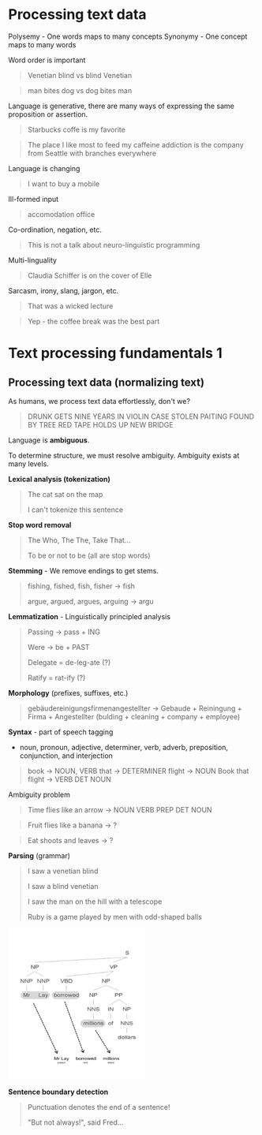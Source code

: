 # Processing text data

Polysemy - One words maps to many concepts
Synonymy - One concept maps to many words

Word order is important
> Venetian blind vs blind Venetian

> man bites dog vs dog bites man

Language is generative, there are many ways of expressing the same proposition or assertion.
> Starbucks coffe is my favorite

> The place I like most to feed my caffeine addiction is the company from Seattle with branches everywhere

Language is changing
> I want to buy a mobile

Ill-formed input
> accomodation office

Co-ordination, negation, etc.
> This is not a talk about neuro-linguistic programming

Multi-linguality
> Claudia Schiffer is on the cover of Elle

Sarcasm, irony, slang, jargon, etc.
> That was a wicked lecture

> Yep - the coffee break was the best part

# Text processing fundamentals 1
## Processing text data (normalizing text)

As humans, we process text data effortlessly, don't we?

> DRUNK GETS NINE YEARS IN VIOLIN CASE
> STOLEN PAITING FOUND BY TREE
> RED TAPE HOLDS UP NEW BRIDGE

Language is **ambiguous**.

To determine structure, we must resolve ambiguity. Ambiguity exists at many levels.

**Lexical analysis (tokenization)**
> The cat sat on the map
>
> I can't tokenize this sentence

**Stop word removal**
> The Who, The The, Take That...
>
> To be or not to be (all are stop words)

**Stemming** - We remove endings to get stems.
> fishing, fished, fish, fisher -> fish
>
> argue, argued, argues, arguing -> argu

**Lemmatization** - Linguistically principled analysis
> Passing -> pass + ING
>
> Were -> be + PAST
>
> Delegate = de-leg-ate (?)
>
> Ratify = rat-ify (?)

**Morphology** (prefixes, suffixes, etc.)
> gebäudereinigungsfirmenangestellter -> Gebaude + Reiningung + Firma + Angestellter (bulding + cleaning + company + employee)

**Syntax** - part of speech tagging
* noun, pronoun, adjective, determiner, verb, adverb, preposition, conjunction, and interjection
> book -> NOUN, VERB
> that -> DETERMINER
> flight -> NOUN
> Book that flight -> VERB DET NOUN

Ambiguity problem
> Time flies like an arrow -> NOUN VERB PREP DET NOUN

> Fruit flies like a banana -> ?

> Eat shoots and leaves -> ?

**Parsing** (grammar)
> I saw a venetian blind
>
> I saw a blind venetian
>
> I saw the man on the hill with a telescope
>
> Ruby is a game played by men with odd-shaped balls

![Sentence](Files/image1.png)

**Sentence boundary detection**
> Punctuation denotes the end of a sentence!
> 
> "But not always!", said Fred...
